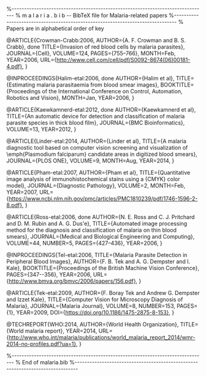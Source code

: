 %-------------------------------------------------------------------------------
% m a l a r i a . b i b  -- BibTeX file for Malaria-related papers
%-------------------------------------------------------------------------------
% Papers are in alphabetical order of key

@ARTICLE{Crowman-Crabb:2006,
  AUTHOR={A. F. Crowman and B. S. Crabb}, done
  TITLE={Invasion of red blood cells by malaria parasites},
  JOURNAL={Cell},
  VOLUME=124,
  PAGES={755–766},
  MONTH=Feb,
  YEAR=2006,
  URL={http://www.cell.com/cell/pdf/S0092-8674(06)00181-4.pdf},
}

@INPROCEEDINGS{Halim-etal:2006, done
  AUTHOR={Halim et al},
  TITLE={Estimating malaria parasitaemia from blood smear images},
  BOOKTITLE={Proceedings of the International Conference on Control,
  Automation, Robotics and Vision},
  MONTH=Jan,
  YEAR=2006,
}

@ARTICLE{Kaewkamnerd-etal:2012, done
  AUTHOR={Kaewkamnerd et al},
  TITLE={An automatic device for detection and classification of malaria
  parasite species in thick blood film},
  JOURNAL={BMC Bioinformatics},
  VOLUME=13,
  YEAR=2012,
}

@ARTICLE{Linder-etal:2014,
  AUTHOR={Linder et al},
  TITLE={A malaria diagnostic tool based on computer vision screening and
  visualization of \emph{Plasmodium falciparum} candidate areas in digitized
  blood smears},
  JOURNAL={PLOS ONE},
  VOLUME=9,
  MONTH=Aug,
  YEAR=2014,
}

@ARTICLE{Pham-etal:2007,
  AUTHOR={Pham et al},
  TITLE={Quantitative image analysis of immunohistochemical stains using a
  {CMYK} color model},
  JOURNAL={Diagnostic Pathology},
  VOLUME=2,
  MONTH=Feb,
  YEAR=2007,
  URL={https://www.ncbi.nlm.nih.gov/pmc/articles/PMC1810239/pdf/1746-1596-2-8.pdf},
}

@ARTICLE{Ross-etal:2006, done
  AUTHOR={N. E. Ross and C. J. Pritchard and D. M. Rubin and A. G. Dus\'e},
  TITLE={Automated image processing method for the diagnosis and
  classification of malaria on thin blood smears},
  JOURNAL={Medical and Biological Engineering and Computing},
  VOLUME=44,
  NUMBER=5,
  PAGES={427–436},
  YEAR=2006,
}

@INPROCEEDINGS{Tel-etal:2006,
  TITLE={Malaria Parasite Detection in Peripheral Blood Images},
  AUTHOR={F. B. Tek and A. G. Dempster and I. Kale},
  BOOKTITLE={Proceedings of the British Machine Vision Conference},
  PAGES={347--356},
  YEAR=2006,
  URL={http://www.bmva.org/bmvc/2006/papers/156.pdf},
}

@ARTICLE{Tek-etal:2009,
  AUTHOR={F. Boray Tek and Andrew G. Dempster and Izzet Kale},
  TITLE={Computer Vision for Microscopy Diagnosis of Malaria},
  JOURNAL={Malaria Journal},
  VOLUME=8,
  NUMBER=153,
  PAGES={1},
  YEAR=2009,
  DOI={https://doi.org/10.1186/1475-2875-8-153},
}

@TECHREPORT{WHO:2014,
  AUTHOR={World Health Organization},
  TITLE={World malaria report},
  YEAR=2014,
  URL={http://www.who.int/malaria/publications/world_malaria_report_2014/wmr-2014-no-profiles.pdf?ua=1},
}

%-------------------------------------------------------------------------------
% End of malaria.bib
%-------------------------------------------------------------------------------
